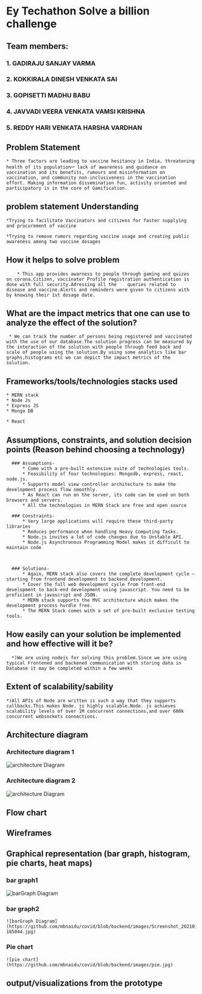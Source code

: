 # Ey Techathon Solve a billion challenge


## Team members:

### 1. GADIRAJU SANJAY VARMA 


### 2. KOKKIRALA DINESH VENKATA SAI


### 3. GOPISETTI MADHU BABU


### 4. JAVVADI VEERA VENKATA VAMSI KRISHNA


### 5. REDDY HARI VENKATA HARSHA VARDHAN


## Problem  Statement

    * Three factors are leading to vaccine hesitancy in India, threatening health of its populationꟷ lack of awareness and guidance on vaccination and its benefits, rumours and misinformation on vaccination, and community non-inclusiveness in the vaccination effort. Making information dissemination fun, activity oriented and participatory is in the core of Gamification.



## problem statement Understanding

    *Trying to facilitate Vaccinators and citizens for faster supplying and procurement of vaccine

    *Trying to remove rumors regarding vaccine usage and creating public awareness among two vaccine dosages


## How it helps to solve problem

        * This app provides awarness to people through gaming and quizes on corona.Citizen, vaccinator Profile registration authentication is done with full security.Adressing all the    queries related to disease and vaccine.Alerts and reminders were given to citizens with by knowing their 1st dosage date.

## What are the impact metrics that one can use to analyze the effect of the solution?

     * We can track the number of persons being registered and vaccinated with the use of our database.The solution progress can be measured by the interaction of the solution with people through feed back and scale of people using the solution.By using some analytics like bar graphs,histograms etc we can depict the impact metrics of the solution.

## Frameworks/tools/technologies stacks used

    * MERN stack
    * Node Js
    * Express JS
    * Mongo DB

    * React

## Assumptions, constraints, and solution decision points (Reason behind choosing a technology)

      ### Assumptions-
          * Come with a pre-built extensive suite of technologies tools.
          * Feasibility of four technologies: Mongodb, express, react, node.js.
          * Supports model view controller architecture to make the development process flow smoothly.
          * As React can run on the server, its code can be used on both browsers and servers.
          * All the technologies in MERN Stack are free and open source 

      ### Constraints-
          * Very large applications will require these third-party libraries
          * Reduces performance when handling Heavy Computing Tasks.
          * Node.js invites a lot of code changes due to Unstable API.
          * Node.js Asynchronous Programming Model makes it difficult to maintain code



      ### Solutions-
          * Again, MERN stack also covers the complete development cycle – starting from frontend development to backend development.
          * Cover the full web development cycle from front-end development to back-end development using javascript. You need to be proficient in javascript and JSON.
          * MERN stack supports the MVC architecture which makes the development process hurdle free.
          * The MERN Stack comes with a set of pre-built exclusive testing tools.



  ## How easily can your solution be implemented and how effective will it be?

      *)We are using nodejs for solving this problem.Since we are using typical Frontened and backened communication with storing data in Database it may be completed within a few weeks

## Extent of scalability/sability

    *)All APIs of Node are written is such a way that they supports callbacks.This makes Node. js highly scalable.Node. js achieves scalability levels of over 1M concurrent connections,and over 600k concurrent websockets connections. 



## Architecture diagram

### Architecture diagram 1
  ![architecture Diagram](https://github.com/mbnaidu/covid/blob/backend/images/usecase1.jpg)

### Architecture diagram 2
  ![architecture Diagram](https://github.com/mbnaidu/covid/blob/backend/images/usecase2.jpg)
  
  
  
  
## Flow chart




## Wireframes






## Graphical representation (bar graph, histogram, pie charts, heat maps)
  ### bar graph1
   ![barGraph Diagram](https://github.com/mbnaidu/covid/blob/backend/images/usecase1.jpg)
  ### bar graph2 
    ![barGraph Diagram](https://github.com/mbnaidu/covid/blob/backend/images/Screenshot_20210104-185044.jpg)
  ### Pie chart
    ![pie chart](https://github.com/mbnaidu/covid/blob/backend/images/pie.jpg) 



  



## output/visualizations from the prototype





